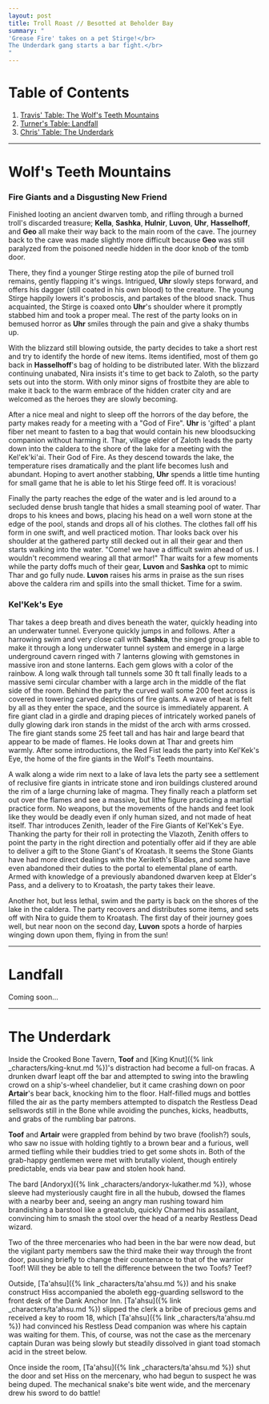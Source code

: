 ```yaml
---
layout: post
title: Troll Roast // Besotted at Beholder Bay
summary: "
'Grease Fire' takes on a pet Stirge!</br>
The Underdark gang starts a bar fight.</br>
"
---
```


# Table of Contents
1. [Travis' Table: The Wolf's Teeth Mountains](#the-mountain)
2. [Turner's Table: Landfall](#landfall)
3. [Chris' Table: The Underdark](#underdark)

---
# Wolf's Teeth Mountains <a name="the-mountain"/>

### Fire Giants and a Disgusting New Friend

Finished looting an ancient dwarven tomb, and rifling through a burned troll's discarded treasure; **Kella**, **Sashka**, **Hulnir**, **Luvon**, **Uhr**, **Hasselhoff**, and **Geo** all make their way back to the main room of the cave. The journey back to the cave was made slightly more difficult because **Geo** was still paralyzed from the poisoned needle hidden in the door knob of the tomb door.  

There, they find a younger Stirge resting atop the pile of burned troll remains, gently flapping it's wings. Intrigued, **Uhr** slowly steps forward, and offers his dagger (still coated in his own blood) to the creature. The young Stirge happily lowers it's proboscis, and partakes of the blood snack. Thus acquainted, the Stirge is coaxed onto **Uhr**'s shoulder where it promptly stabbed him and took a proper meal. The rest of the party looks on in bemused horror as **Uhr** smiles through the pain and give a shaky thumbs up. 

With the blizzard still blowing outside, the party decides to take a short rest and try to identify the horde of new items. Items identified, most of them go back in **Hasselhoff**'s bag of holding to be distributed later. With the blizzard continuing unabated, Nira insists it's time to get back to Zaloth, so the party sets out into the storm. With only minor signs of frostbite they are able to make it back to the warm embrace of the hidden crater city and are welcomed as the heroes they are slowly becoming. 

After a nice meal and night to sleep off the horrors of the day before, the party makes ready for a meeting with a "God of Fire". **Uhr** is 'gifted' a plant fiber net meant to fasten to a bag that would contain his new bloodsucking companion without harming it.  Thar, village elder of Zaloth leads the party down into the caldera to the shore of the lake for a meeting with the Kel'ek'ki'ai. Their God of Fire. As they descend towards the lake, the temperature rises dramatically and the plant life becomes lush and abundant.
Hoping to avert another stabbing, **Uhr** spends a little time hunting for small game that he is able to let his Stirge feed off. It is voracious!

Finally the party reaches the edge of the water and is led around to a secluded dense brush tangle that hides a small steaming pool of water. Thar drops to his knees and bows, placing his head on a well worn stone at the edge of the pool, stands and drops all of his clothes. The clothes fall off his form in one swift, and well practiced motion. Thar looks back over his shoulder at the gathered party still decked out in all their gear and then starts walking into the water. "Come! we have a difficult swim ahead of us. I wouldn't recommend wearing all that armor!" Thar waits for a few moments while the party doffs much of their gear, **Luvon** and **Sashka** opt to mimic Thar and go fully nude. **Luvon** raises his arms in praise as the sun rises above the caldera rim and spills into the small thicket. Time for a swim. 

### Kel'Kek's Eye
Thar takes a deep breath and dives beneath the water, quickly heading into an underwater tunnel. Everyone quickly jumps in and follows. After a harrowing swim and very close call with **Sashka**, the singed group is able to make it through a long underwater tunnel system and emerge in a large underground cavern ringed with 7 lanterns glowing with gemstones in massive iron and stone lanterns. Each gem glows with a color of the rainbow. A long walk through tall tunnels some 30 ft tall finally leads to a massive semi circular chamber with a large arch in the middle of the flat side of the room. Behind the party the curved wall some 200 feet across is covered in towering carved depictions of fire giants. A wave of heat is felt by all as they enter the space, and the source is immediately apparent. A fire giant clad in a girdle and draping pieces of intricately worked panels of dully glowing dark iron stands in the midst of the arch with arms crossed. The fire giant stands some 25 feet tall and has hair and large beard that appear to be made of flames. He looks down at Thar and greets him warmly. After some introductions, the Red Fist leads the party into Kel'Kek's Eye, the home of the fire giants in the Wolf's Teeth mountains. 

A walk along a wide rim next to a lake of lava lets the party see a settlement of reclusive fire giants in intricate stone and iron buildings clustered around the rim of a large churning lake of magma. They finally reach a platform set out over the flames and see a massive, but lithe figure practicing a martial practice form. No weapons, but the movements of the hands and feet look like they would be deadly even if only human sized, and not made of heat itself. Thar introduces Zenith, leader of the Fire Giants of Kel'Kek's Eye. Thanking the party for their roll in protecting the Vlazoth, Zenith offers to point the party in the right direction and potentially offer aid if they are able to deliver a gift to the Stone Giant's of Kroatash. It seems the Stone Giants have had more direct dealings with the Xeriketh's Blades, and some have even abandoned their duties to the portal to elemental plane of earth. Armed with knowledge of a previously abandoned dwarven keep at Elder's Pass, and a delivery to to Kroatash, the party takes their leave. 

Another hot, but less lethal, swim and the party is back on the shores of the lake in the caldera. The party recovers and distributes some items, and sets off with Nira to guide them to Kroatash. The first day of their journey goes well, but near noon on the second day, **Luvon** spots a horde of harpies winging down upon them, flying in from the sun!

---
# Landfall <a name="landfall"/>

Coming soon...


---
# The Underdark <a name="underdark"/>

Inside the Crooked Bone Tavern, **Toof** and [King Knut]({% link _characters/king-knut.md %})'s distraction had become a full-on fracas. A drunken dwarf leapt off the bar and attempted to swing into the brawling crowd on a ship's-wheel chandelier, but it came crashing down on poor **Artair**'s bear back, knocking him to the floor. Half-filled mugs and bottles filled the air as the party members attempted to dispatch the Restless Dead sellswords still in the Bone while avoiding the punches, kicks, headbutts, and grabs of the rumbling bar patrons.

**Toof** and **Artair** were grappled from behind by two brave (foolish?) souls, who saw no issue with holding tightly to a brown bear and a furious, well armed tiefling while their buddies tried to get some shots in. Both of the grab-happy gentlemen were met with brutally violent, though entirely predictable, ends via bear paw and stolen hook hand.

The bard [Andoryx]({% link _characters/andoryx-lukather.md %}), whose sleeve had mysteriously caught fire in all the hubub, dowsed the flames with a nearby beer and, seeing an angry man rushing toward him brandishing a barstool like a greatclub, quickly Charmed his assailant, convincing him to smash the stool over the head of a nearby Restless Dead wizard.

Two of the three mercenaries who had been in the bar were now dead, but the vigilant party members saw the third make their way through the front door, pausing briefly to change their countenance to that of the warrior Toof! Will they be able to tell the difference between the two Toofs? Teef?

Outside, [Ta'ahsu]({% link _characters/ta'ahsu.md %}) and his snake construct Hiss accompanied the aboleth egg-guarding sellsword to the front desk of the Dank Anchor Inn. [Ta'ahsu]({% link _characters/ta'ahsu.md %}) slipped the clerk a bribe of precious gems and received a key to room 18, which [Ta'ahsu]({% link _characters/ta'ahsu.md %}) had convinced his Restless Dead companion was where his captain was waiting for them. This, of course, was not the case as the mercenary captain Duran was being slowly but steadily dissolved in giant toad stomach acid in the street below.

Once inside the room, [Ta'ahsu]({% link _characters/ta'ahsu.md %}) shut the door and set Hiss on the mercenary, who had begun to suspect he was being duped. The mechanical snake's bite went wide, and the mercenary drew his sword to do battle!


